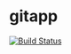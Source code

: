 # gitapp
[![Build Status](https://dev.azure.com/RashadAz400/AgileProject/_apis/build/status%2FAZ400TestOrg123.gitapp?branchName=main)](https://dev.azure.com/RashadAz400/AgileProject/_build/latest?definitionId=5&branchName=main)
